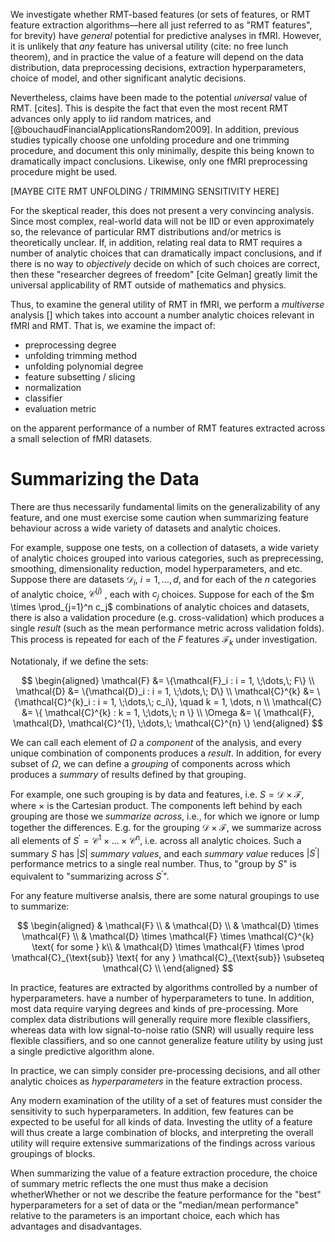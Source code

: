 We investigate whether RMT-based features (or sets of features, or RMT feature extraction
algorithms—here all just referred to as "RMT features", for brevity) have *general* potential for
predictive analyses in fMRI. However, it is unlikely that *any* feature has universal utility (cite:
no free lunch theorem), and in practice the value of a feature will depend on the data distribution,
data preprocessing decisions, extraction hyperparameters, choice of model, and other significant
analytic decisions.

Nevertheless, claims have been made to the potential *universal* value of RMT. [cites]. This is
despite the fact that even the most recent RMT advances only apply to iid random matrices, and
[@bouchaudFinancialApplicationsRandom2009]. In addition, previous studies typically choose one
unfolding procedure and one trimming procedure, and document this only minimally, despite this being
known to dramatically impact conclusions. Likewise, only one fMRI preprocessing procedure might be
used.

[MAYBE CITE RMT UNFOLDING / TRIMMING SENSITIVITY HERE]

For the skeptical reader, this does not present a very convincing analysis. Since most complex,
real-world data will not be IID or even approximately so, the relevance of particular RMT
distributions and/or metrics is theoretically unclear. If, in addition, relating real data to RMT
requires a number of analytic choices that can dramatically impact conclusions, and if there is no
way to *objectively* decide on which of such choices are correct, then these "researcher degrees of
freedom" [cite Gelman] greatly limit the universal applicability of RMT outside of mathematics and
physics.

Thus, to examine the general utility of RMT in fMRI, we perform a *multiverse* analysis []
which takes into account a number analytic choices relevant in fMRI and RMT. That is, we
examine the impact of:

- preprocessing degree
- unfolding trimming method
- unfolding polynomial degree
- feature subsetting / slicing
- normalization
- classifier
- evaluation metric

on the apparent performance of a number of RMT features extracted across a small selection
of fMRI datasets.

# Summarizing the Data


There are thus necessarily fundamental limits on the generalizability of any
feature, and one must exercise some caution when summarizing feature behaviour
across a wide variety of datasets and analytic choices.

For example, suppose one tests, on a collection of datasets, a wide variety of analytic choices
grouped into various categories, such as preprecessing, smoothing, dimensionality reduction, model
hyperparameters, and etc. Suppose there are datasets $\mathcal{D}_i$, $i = 1, \dots, d$, and for
each of the $n$ categories of analytic choice, $\mathcal{C}^{(j)}$ , each with $c_j$ choices.
Suppose for each of the $m \times \prod_{j=1}^n c_j$ combinations of analytic choices and datasets,
there is also a validation procedure (e.g. cross-validation) which produces a single *result* (such
as the mean performance metric across validation folds). This process is repeated for each of the
$F$ features $\mathcal{F}_k$ under investigation.

Notationaly, if we define the sets:

$$
\begin{aligned}
    \mathcal{F}       &= \{\mathcal{F}_i : i = 1, \;\dots,\; F\} \\
    \mathcal{D}       &= \{\mathcal{D}_i : i = 1, \;\dots,\; D\} \\
    \mathcal{C}^{k} &= \{\mathcal{C}^{k}_i : i = 1, \;\dots,\; c_i\}, \quad k = 1, \dots, n \\
    \mathcal{C}       &= \{ \mathcal{C}^{k} : k = 1, \;\dots,\; n \} \\
    \Omega            &= \{ \mathcal{F}, \mathcal{D}, \mathcal{C}^{1}, \;\dots,\; \mathcal{C}^{n} \}
\end{aligned}
$$

We can call each element of $\Omega$ a *component* of the analysis, and every unique combination of
components produces a *result*. In addition, for every subset of $\Omega$, we can define a *grouping* of
components across which produces a *summary* of results defined by that grouping.

For example, one such grouping is by data and features, i.e. $S = \mathcal{D} \times \mathcal{F}$,
where $\times$ is the Cartesian product. The components left behind by each grouping are those we
*summarize across*, i.e., for which we ignore or lump together the differences. E.g. for the
grouping $\mathcal{D} \times \mathcal{F}$, we summarize across all elements of $S^{\prime} =
\mathcal{C}^1 \times \dots \times \mathcal{C}^n$, i.e. across all analytic choices. Such a summary
$S$ has $|S|$ *summary values*, and each *summary value* reduces $|S^{\prime}|$ performance
metrics to a single real number.  Thus, to "group by $S$" is equivalent to "summarizing across $S^{\prime}$".

For any feature multiverse analsis, there are some natural groupings to use to summarize:

$$
\begin{aligned}
    & \mathcal{F} \\
    & \mathcal{D} \\
    & \mathcal{D} \times \mathcal{F} \\
    & \mathcal{D} \times \mathcal{F} \times \mathcal{C}^{k} \text{ for some } k\\
    & \mathcal{D} \times \mathcal{F} \times \prod \mathcal{C}_{\text{sub}}
    \text{ for any }
    \mathcal{C}_{\text{sub}} \subseteq \mathcal{C} \\
\end{aligned}
$$



In
practice, features are extracted by algorithms controlled by a number of
hyperparameters.
have a number of hyperparameters to tune. In addition, most data require
varying degrees and kinds of pre-processing. More complex data distributions
will generally require more flexible classifiers, whereas data with low
signal-to-noise ratio (SNR) will usually require less flexible classifiers, and
so one cannot generalize feature utility by using just a single predictive
algorithm alone.

In practice, we can simply
consider pre-processing decisions, and all other analytic choices as
*hyperparameters* in the feature extraction process.

Any modern examination of the utility of a
set of features must consider the sensitivity to such hyperparameters. In
addition, few features can be expected to be useful for all kinds of data.
Investing the utlity of a feature will thus create a large combination of
blocks, and interpreting the overall utility will require extensive
summarizations of the findings across various groupings of blocks.



When summarizing the value of a feature extraction procedure, the choice of summary metric reflects the   one must thus make a decision whetherWhether or not we describe the feature performance for the "best" hyperparameters for a set of data or the "median/mean performance" relative to the parameters is an important choice, each which has advantages and disadvantages.

